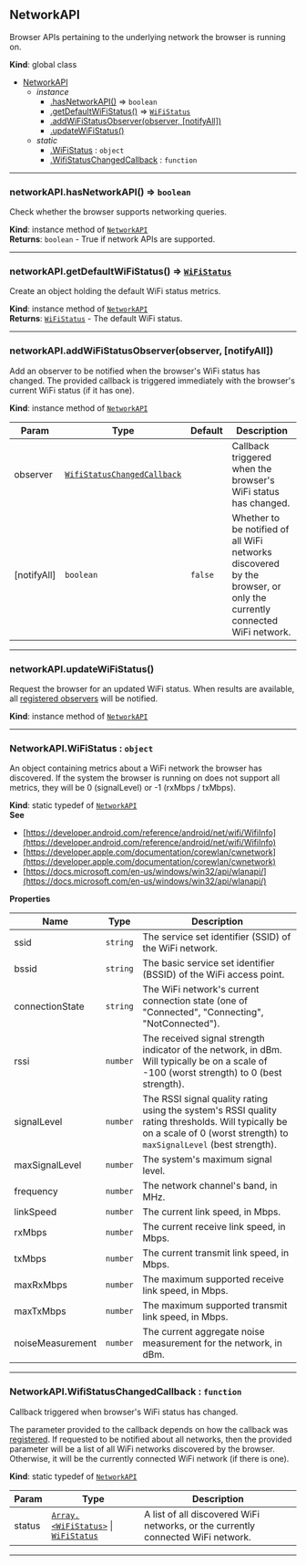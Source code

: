 <a name="NetworkAPI"></a>

## NetworkAPI
Browser APIs pertaining to the underlying network the browser is running on.

**Kind**: global class  

* [NetworkAPI](#NetworkAPI)
    * _instance_
        * [.hasNetworkAPI()](#NetworkAPI+hasNetworkAPI) ⇒ <code>boolean</code>
        * [.getDefaultWiFiStatus()](#NetworkAPI+getDefaultWiFiStatus) ⇒ [<code>WiFiStatus</code>](#NetworkAPI.WiFiStatus)
        * [.addWiFiStatusObserver(observer, [notifyAll])](#NetworkAPI+addWiFiStatusObserver)
        * [.updateWiFiStatus()](#NetworkAPI+updateWiFiStatus)
    * _static_
        * [.WiFiStatus](#NetworkAPI.WiFiStatus) : <code>object</code>
        * [.WifiStatusChangedCallback](#NetworkAPI.WifiStatusChangedCallback) : <code>function</code>


* * *

<a name="NetworkAPI+hasNetworkAPI"></a>

### networkAPI.hasNetworkAPI() ⇒ <code>boolean</code>
Check whether the browser supports networking queries.

**Kind**: instance method of [<code>NetworkAPI</code>](#NetworkAPI)  
**Returns**: <code>boolean</code> - True if network APIs are supported.  

* * *

<a name="NetworkAPI+getDefaultWiFiStatus"></a>

### networkAPI.getDefaultWiFiStatus() ⇒ [<code>WiFiStatus</code>](#NetworkAPI.WiFiStatus)
Create an object holding the default WiFi status metrics.

**Kind**: instance method of [<code>NetworkAPI</code>](#NetworkAPI)  
**Returns**: [<code>WiFiStatus</code>](#NetworkAPI.WiFiStatus) - The default WiFi status.  

* * *

<a name="NetworkAPI+addWiFiStatusObserver"></a>

### networkAPI.addWiFiStatusObserver(observer, [notifyAll])
Add an observer to be notified when the browser's WiFi status has changed.
The provided callback is triggered immediately with the browser's current
WiFi status (if it has one).

**Kind**: instance method of [<code>NetworkAPI</code>](#NetworkAPI)  

| Param | Type | Default | Description |
| --- | --- | --- | --- |
| observer | [<code>WifiStatusChangedCallback</code>](#NetworkAPI.WifiStatusChangedCallback) |  | Callback triggered        when the browser's WiFi status has changed. |
| [notifyAll] | <code>boolean</code> | <code>false</code> | Whether to be notified of all WiFi        networks discovered by the browser, or only the currently connected        WiFi network. |


* * *

<a name="NetworkAPI+updateWiFiStatus"></a>

### networkAPI.updateWiFiStatus()
Request the browser for an updated WiFi status. When results are available,
all [registered observers](#NetworkAPI+addWiFiStatusObserver) will be
notified.

**Kind**: instance method of [<code>NetworkAPI</code>](#NetworkAPI)  

* * *

<a name="NetworkAPI.WiFiStatus"></a>

### NetworkAPI.WiFiStatus : <code>object</code>
An object containing metrics about a WiFi network the browser has discovered.
If the system the browser is running on does not support all metrics, they
will be 0 (signalLevel) or -1 (rxMbps / txMbps).

**Kind**: static typedef of [<code>NetworkAPI</code>](#NetworkAPI)  
**See**

- [https://developer.android.com/reference/android/net/wifi/WifiInfo](https://developer.android.com/reference/android/net/wifi/WifiInfo)
- [https://developer.apple.com/documentation/corewlan/cwnetwork](https://developer.apple.com/documentation/corewlan/cwnetwork)
- [https://docs.microsoft.com/en-us/windows/win32/api/wlanapi/](https://docs.microsoft.com/en-us/windows/win32/api/wlanapi/)

**Properties**

| Name | Type | Description |
| --- | --- | --- |
| ssid | <code>string</code> | The service set identifier (SSID) of the WiFi           network. |
| bssid | <code>string</code> | The basic service set identifier (BSSID) of the           WiFi access point. |
| connectionState | <code>string</code> | The WiFi network's current connection           state (one of "Connected", "Connecting", "NotConnected"). |
| rssi | <code>number</code> | The received signal strength indicator of the           network, in dBm. Will typically be on a scale of -100 (worst           strength) to 0 (best strength). |
| signalLevel | <code>number</code> | The RSSI signal quality rating using the           system's RSSI quality rating thresholds. Will typically be on a           scale of 0 (worst strength) to `maxSignalLevel` (best strength). |
| maxSignalLevel | <code>number</code> | The system's maximum signal level. |
| frequency | <code>number</code> | The network channel's band, in MHz. |
| linkSpeed | <code>number</code> | The current link speed, in Mbps. |
| rxMbps | <code>number</code> | The current receive link speed, in Mbps. |
| txMbps | <code>number</code> | The current transmit link speed, in Mbps. |
| maxRxMbps | <code>number</code> | The maximum supported receive link speed, in           Mbps. |
| maxTxMbps | <code>number</code> | The maximum supported transmit link speed, in           Mbps. |
| noiseMeasurement | <code>number</code> | The current aggregate noise measurement           for the network, in dBm. |


* * *

<a name="NetworkAPI.WifiStatusChangedCallback"></a>

### NetworkAPI.WifiStatusChangedCallback : <code>function</code>
Callback triggered when browser's WiFi status has changed.

The parameter provided to the callback depends on how the callback was
[registered](#NetworkAPI+addWiFiStatusObserver). If requested to be
notified about all networks, then the provided parameter will be a list of
all WiFi networks discovered by the browser. Otherwise, it will be the
currently connected WiFi network (if there is one).

**Kind**: static typedef of [<code>NetworkAPI</code>](#NetworkAPI)  

| Param | Type | Description |
| --- | --- | --- |
| status | [<code>Array.&lt;WiFiStatus&gt;</code>](#NetworkAPI.WiFiStatus) \| [<code>WiFiStatus</code>](#NetworkAPI.WiFiStatus) | A list of all        discovered WiFi networks, or the currently connected WiFi network. |


* * *

